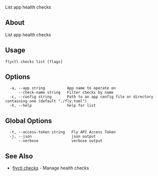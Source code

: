 <p class="font-medium tracking-tight text-gray-400 text-lg -mt-4 mb-9 pb-5 border-b">
  List app health checks
</p>

## About

List app health checks

## Usage

~~~
flyctl checks list [flags]
~~~

## Options

~~~
  -a, --app string          App name to operate on
      --check-name string   Filter checks by name
  -c, --config string       Path to an app config file or directory containing one (default "./fly.toml")
  -h, --help                help for list
~~~

## Global Options

~~~
  -t, --access-token string   Fly API Access Token
  -j, --json                  json output
      --verbose               verbose output
~~~

## See Also

* [flyctl checks](/docs/flyctl/checks/)	 - Manage health checks

